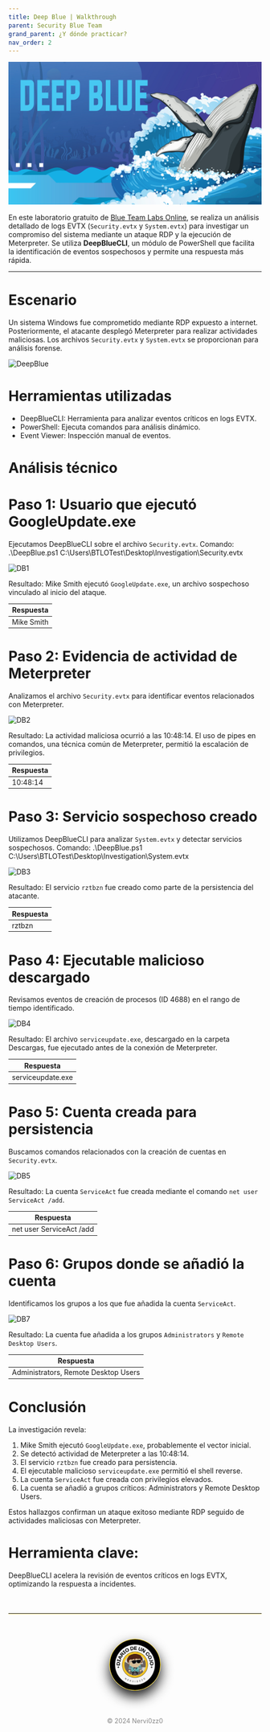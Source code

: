 ```yaml
---
title: Deep Blue | Walkthrough
parent: Security Blue Team
grand_parent: ¿Y dónde practicar?
nav_order: 2
---
```


![DeepBlue](/assets/images/deepblue/portada.png) 
 

En este laboratorio gratuito de [Blue Team Labs Online](https://blueteamlabs.online/home/investigation/deep-blue-a4c18ce507), se realiza un análisis detallado de logs EVTX (`Security.evtx` y `System.evtx`) para investigar un compromiso del sistema mediante un ataque RDP y la ejecución de Meterpreter. Se utiliza **DeepBlueCLI**, un módulo de PowerShell que facilita la identificación de eventos sospechosos y permite una respuesta más rápida.

---

# Escenario
Un sistema Windows fue comprometido mediante RDP expuesto a internet. Posteriormente, el atacante desplegó Meterpreter para realizar actividades maliciosas. Los archivos `Security.evtx` y `System.evtx` se proporcionan para análisis forense.

![DeepBlue](/assets/images/BTL/deppblue/Resolved.png)

# Herramientas utilizadas
- DeepBlueCLI: Herramienta para analizar eventos críticos en logs EVTX.
- PowerShell: Ejecuta comandos para análisis dinámico.
- Event Viewer: Inspección manual de eventos.

# Análisis técnico

# Paso 1: Usuario que ejecutó GoogleUpdate.exe
Ejecutamos DeepBlueCLI sobre el archivo `Security.evtx`.
Comando:
.\DeepBlue.ps1 C:\Users\BTLOTest\Desktop\Investigation\Security.evtx

![DB1](/assets/images/BTL/deppblue/deepblue-1.png)

Resultado:
Mike Smith ejecutó `GoogleUpdate.exe`, un archivo sospechoso vinculado al inicio del ataque.

| Respuesta      |
|----------------|
| Mike Smith     |

# Paso 2: Evidencia de actividad de Meterpreter
Analizamos el archivo `Security.evtx` para identificar eventos relacionados con Meterpreter.

![DB2](/assets/images/BTL/deppblue/deepblue-2.png)

Resultado:
La actividad maliciosa ocurrió a las 10:48:14. El uso de pipes en comandos, una técnica común de Meterpreter, permitió la escalación de privilegios.

| Respuesta   |
|-------------|
| 10:48:14    |

# Paso 3: Servicio sospechoso creado
Utilizamos DeepBlueCLI para analizar `System.evtx` y detectar servicios sospechosos.
Comando:
.\DeepBlue.ps1 C:\Users\BTLOTest\Desktop\Investigation\System.evtx

![DB3](/assets/images/BTL/deppblue/deepblue-3.png)

Resultado:
El servicio `rztbzn` fue creado como parte de la persistencia del atacante.

| Respuesta   |
|-------------|
| rztbzn      |

# Paso 4: Ejecutable malicioso descargado
Revisamos eventos de creación de procesos (ID 4688) en el rango de tiempo identificado.

![DB4](/assets/images/BTL/deppblue/deepblue-4.png)

Resultado:
El archivo `serviceupdate.exe`, descargado en la carpeta Descargas, fue ejecutado antes de la conexión de Meterpreter.

| Respuesta            |
|----------------------|
| serviceupdate.exe    |


# Paso 5: Cuenta creada para persistencia
Buscamos comandos relacionados con la creación de cuentas en `Security.evtx`.

![DB5](/assets/images/BTL/deppblue/deepblue-5.png)

Resultado:
La cuenta `ServiceAct` fue creada mediante el comando `net user ServiceAct /add`.

| Respuesta                |
|--------------------------|
| net user ServiceAct /add |


# Paso 6: Grupos donde se añadió la cuenta
Identificamos los grupos a los que fue añadida la cuenta `ServiceAct`.

![DB7](/assets/images/BTL/deppblue/DeepBlue-7.jpg)

Resultado:
La cuenta fue añadida a los grupos `Administrators` y `Remote Desktop Users`.

| Respuesta                            |
|--------------------------------------|
| Administrators, Remote Desktop Users |


# Conclusión
La investigación revela:
1. Mike Smith ejecutó `GoogleUpdate.exe`, probablemente el vector inicial.
2. Se detectó actividad de Meterpreter a las 10:48:14.
3. El servicio `rztbzn` fue creado para persistencia.
4. El ejecutable malicioso `serviceupdate.exe` permitió el shell reverse.
5. La cuenta `ServiceAct` fue creada con privilegios elevados.
6. La cuenta se añadió a grupos críticos: Administrators y Remote Desktop Users.

Estos hallazgos confirman un ataque exitoso mediante RDP seguido de actividades maliciosas con Meterpreter.

# Herramienta clave:
DeepBlueCLI acelera la revisión de eventos críticos en logs EVTX, optimizando la respuesta a incidentes.



  <hr style="border: none; border-top: 1px solidrgb(255, 254, 248); margin: 50px 0; box-shadow: 0 1px 2px rgba(255, 215, 0, 0.6);">

  <div style="text-align: center; margin: 50px auto;">
    <img src="/assets/images/cojo.png" alt="Firma" style="max-width: 20%; border-radius: 50%; border: 1px solid #FFD700; box-shadow: 0 12px 24px rgba(0, 0, 0, 0.9);">
  </div>
  <div style="text-align: center; margin-top: 40px;">
    <p style="font-size: 0.9em; color: #888;">© 2024 Nervi0zz0</p>
  </div>